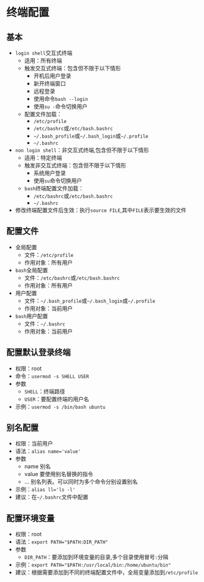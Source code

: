 # 终端配置

## 基本
* `login shell`交互式终端
    * 适用：所有终端
    * 触发交互式终端：包含但不限于以下情形
        * 开机后用户登录
        * 新开终端窗口 
        * 远程登录 
        * 使用命令`bash --login`
        * 使用`su -`命令切换用户
    * 配置文件加载：
        * `/etc/profile`
        * `/etc/bashrc`或`/etc/bash.bashrc`
        * `~/.bash_profile`或`~/.bash_login`或`~/.profile`
        * `~/.bashrc`
* `non login shell`：非交互式终端,包含但不限于以下情形
    * 适用：特定终端
    * 触发非交互式终端：包含但不限于以下情形
        * 系统用户登录
        * 使用`su`命令切换用户 
    * `bash`终端配置文件加载：
        * `/etc/bashrc`或`/etc/bash.bashrc`
        * `~/.bashrc`
* 修改终端配置文件后生效：执行`source FILE`,其中`FILE`表示要生效的文件

## 配置文件
* 全局配置
    * 文件：`/etc/profile`
    * 作用对象：所有用户
* `bash`全局配置
    * 文件：`/etc/bashrc`或`/etc/bash.bashrc`
    * 作用对象：所有用户
* 用户配置
    * 文件：`~/.bash_profile`或`~/.bash_login`或`~/.profile`
    * 作用对象：当前用户
* `bash`用户配置
    * 文件：`~/.bashrc`
    * 作用对象：当前用户

## 配置默认登录终端
* 权限：root
* 命令：`usermod -s SHELL USER`
* 参数  
    * `SHELL`：终端路径
    * `USER`：要配置终端的用户名
* 示例：`usermod -s /bin/bash ubuntu`

## 别名配置
* 权限：当前用户
* 语法：`alias name='value'`
* 参数
    * name    别名    
    * value   要使用别名替换的指令 
    * ...     别名列表。可以同时为多个命令分别设置别名  
* 示例：`alias ll='ls -l'`
* 建议：在`~/.bashrc`文件中配置

## 配置环境变量
* 权限：root
* 语法：`export PATH="$PATH:DIR_PATH"`
* 参数
    * `DIR_PATH`：要添加到环境变量的目录,多个目录使用冒号`:`分隔
* 示例：`export PATH="$PATH:/usr/local/bin:/home/ubuntu/bin"`
* 建议：根据需要添加到不同的终端配置文件中，全局变量添加到`/etc/profile`
